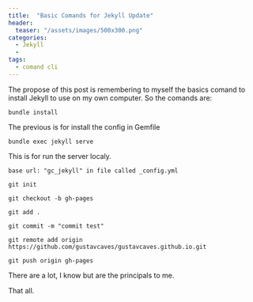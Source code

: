 ```yaml
---
title:  "Basic Comands for Jekyll Update"
header:
  teaser: "/assets/images/500x300.png"
categories: 
  - Jekyll
  - 
tags:
  - comand cli
---
```


The propose of this post is remembering to myself the basics comand to install Jekyll to use on my own computer.
So the comands are:

`bundle install`

The previous is for install the config in Gemfile

`bundle exec jekyll serve`

This is for run the server localy.

`base url: "gc_jekyll" in file called _config.yml`

`git init`

`git checkout -b gh-pages`

`git add .`

`git commit -m "commit test"`

`git remote add origin https://github.com/gustavcaves/gustavcaves.github.io.git`

`git push origin gh-pages`

There are a lot, I know but are the principals to me.

That all.
